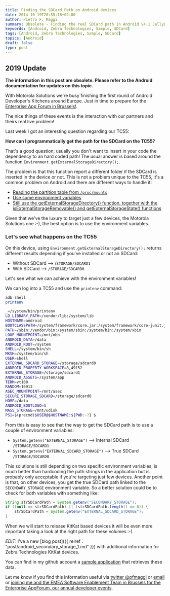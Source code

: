 ```yaml
---
title: Finding the SDCard Path on Android devices
date: 2014-10-19T20:55:18+02:00
author: Pietro F. Maggi
summary: Obsolete - Finding the real SDCard path in Android v4.1 JellyBean can be tricky. Let see how we can do it on a TC55. 
keywords: [Android, Zebra Technologies, Sample, SDCard]
tags: [Android, Zebra Technologies, Sample, SDCard]
topics: [Android]
draft: false
type: post
---
```


## **2019 Update**

**The information in this post are obsolete. Please refer to the Android documentation for updates on this topic.**

With Motorola Solutions we're busy finishing the first round of Android Developer's Kitchens around Europe. Just in time to prepare for the [Enterprise App Forum in Brussels!](http://www.motorolasolutionsevents.com/enterprise_appforum_2014/).

The nice things of these events is the interaction with our partners and theirs real live problem!

Last week I got an interesting question regarding our TC55:

**How can I programmatically get the path for the SDCard on the TC55?**

That's a good question; usually you don't want to insert in your code the dependency to an hard coded path!
The usual answer is based around the function <code>Environment.getExternalStorageDirectory();</code>.

The problem is that this function report a different folder if the SDCard is inserted in the device or not.
This is not a problem unique to the TC55, it's a common problem on Android and there are different ways to handle it:

  - [Reading the partition table from <code>/proc/mounts</code>](http://futurewithdreams.blogspot.it/2014/01/get-external-sdcard-location-in-android.html)
  - [Use some environment variables](http://stackoverflow.com/a/23949650/118862)
  - [Still use the getExternalStorageDirectory() function, together with the isExternalStorageRemovable() and getExternalStorageState() functions](http://stackoverflow.com/questions/22219312/android-open-external-storage-directorysdcard-for-storing-file)

Given that we've the luxury to target just a few devices, the Motorola Solutions one :-), the best option is to use the environment variables.

### Let's see what happens on the TC55
On this device, using <code>Environment.getExternalStorageDirectory();</code> returns different results depending if you've installed or not an SDCard:

 - Without SDCard —> /<code>STORAGE/SDCARD1</code>
 - With SDCard —> <code>/STORAGE/SDCARD0</code>

Let's see what we can achieve with the environment variables!

We can log into a TC55 and use the <code>printenv</code> command:

```sh
adb shell
printenv

_=/system/bin/printenv
LD_LIBRARY_PATH=/vendor/lib:/system/lib
HOSTNAME=android
BOOTCLASSPATH=/system/framework/core.jar:/system/framework/core-junit.jar:/system/framework/bouncycastle.jar:/system/framework/ext.jar:/system/framework/framework.jar:/system/framework/framework_ext.jar:/system/framework/android.policy.jar:/system/framework/services.jar:/system/framework/apache-xml.jar
PATH=/sbin:/vendor/bin:/system/sbin:/system/bin:/system/xbin
LOOP_MOUNTPOINT=/mnt/obb
ANDROID_DATA=/data
ANDROID_ROOT=/system
SHELL=/system/bin/sh
MKSH=/system/bin/sh
USER=shell
EXTERNAL_SDCARD_STORAGE=/storage/sdcard0
ANDROID_PROPERTY_WORKSPACE=8,49152
EXTERNAL_STORAGE=/storage/sdcard1
ANDROID_ASSETS=/system/app
TERM=vt100
RANDOM=16913
ASEC_MOUNTPOINT=/mnt/asec
SECURE_STORAGE_SDCARD=/storage/sdcard0
HOME=/data
ANDROID_BOOTLOGO=1
MASS_STORAGE=/mnt/udisk
PS1=$(precmd)$USER@$HOSTNAME:${PWD:-?} $
```

From this is easy to see that the way to get the SDCard path is to use a couple of environment variables:

 - <code>System.getenv("EXTERNAL_STORAGE")</code> —> Internal SDCard <code>/STORAGE/SDCARD1</code>
 - <code>System.getenv("EXTERNAL\_SDCARD\_STORAGE")</code> —> True SDCard <code>/STORAGE/SDCARD0</code>

This solutions is still depending on two specific environment variables, is much better than hardcoding the path strings in the application but is probably only acceptable if you're targeting just few devices.
Another point is that, on other devices, you get the true SDCard path linked to the <code>SECONDARY_STORAGE</code> environment variable. So a better solution could be to check for both variables with something like:

```java
String strSDCardPath = System.getenv("SECONDARY_STORAGE");
if ((null == strSDCardPath) || (strSDCardPath.length() == 0)) {
    strSDCardPath = System.getenv("EXTERNAL_SDCARD_STORAGE");
}
```

When we will start to release KitKat based devices it will be even more important taking a look at the right path for these volumes :-)

*EDIT:* I've a new [blog post]({{ relref . "post/android_secondary_storage_1.md" }}) with additional information for Zebra Technologies KitKat devices.

You can find in my github account a [sample application](https://github.com/pfmaggi/GetDeviceInfo) that retrieves these data.

Let me know if you find this information useful via [twitter @pfmaggi](http://twitter.com/pfmaggi) or [email](mailto:pfm@pietromaggi.com) or [joining me and the EMEA Software Enablement Team in Brussels for the Enterprise AppForum, our annual developer events](http://www.motorolasolutionsevents.com/enterprise_appforum_2014/).
